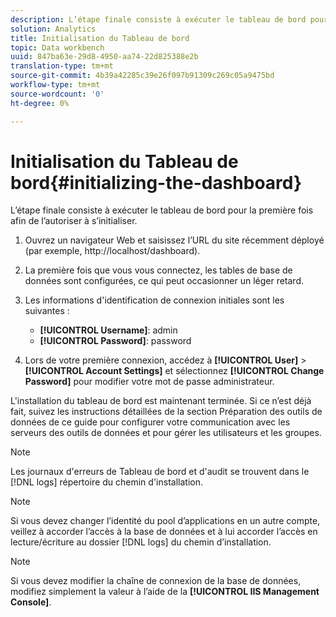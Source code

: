 ```yaml
---
description: L’étape finale consiste à exécuter le tableau de bord pour la première fois afin de l’autoriser à s’initialiser.
solution: Analytics
title: Initialisation du Tableau de bord
topic: Data workbench
uuid: 847ba63e-29d8-4950-aa74-22d825388e2b
translation-type: tm+mt
source-git-commit: 4b39a42285c39e26f097b91309c269c05a9475bd
workflow-type: tm+mt
source-wordcount: '0'
ht-degree: 0%

---
```



# Initialisation du Tableau de bord{#initializing-the-dashboard}

L’étape finale consiste à exécuter le tableau de bord pour la première fois afin de l’autoriser à s’initialiser.

1. Ouvrez un navigateur Web et saisissez l’URL du site récemment déployé (par exemple, http://localhost/dashboard).
1. La première fois que vous vous connectez, les tables de base de données sont configurées, ce qui peut occasionner un léger retard.
1. Les informations d&#39;identification de connexion initiales sont les suivantes :

   * **[!UICONTROL Username]**: admin
   * **[!UICONTROL Password]**: password

1. Lors de votre première connexion, accédez à **[!UICONTROL User]** > **[!UICONTROL Account Settings]** et sélectionnez **[!UICONTROL Change Password]** pour modifier votre mot de passe administrateur.

L&#39;installation du tableau de bord est maintenant terminée. Si ce n’est déjà fait, suivez les instructions détaillées de la section Préparation des outils de données de ce guide pour configurer votre communication avec les serveurs des outils de données et pour gérer les utilisateurs et les groupes.

>[!NOTE]
>
>Les journaux d&#39;erreurs de Tableau de bord et d&#39;audit se trouvent dans le [!DNL logs] répertoire du chemin d&#39;installation.

>[!NOTE]
>
>Si vous devez changer l’identité du pool d’applications en un autre compte, veillez à accorder l’accès à la base de données et à lui accorder l’accès en lecture/écriture au dossier [!DNL logs] du chemin d’installation.

>[!NOTE]
>
>Si vous devez modifier la chaîne de connexion de la base de données, modifiez simplement la valeur à l’aide de la **[!UICONTROL IIS Management Console]**.
